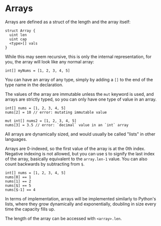 # Arrays

Arrays are defined as a struct of the length and the array itself:

```
struct Array {
  uint len
  uint cap
  <type>[] vals
}
```

While this may seem recursive, this is only the internal representation, for you, the array will look like any normal array:

```
int[] myNums = [1, 2, 3, 4, 5]
```

You can have an array of any type, simply by adding a `[]` to the end of the type name in the declaration.

The values of the array are immutable unless the `mut` keyword is used, and arrays are strictly typed, so you can only have one type of value in an array.

```
int[] nums = [1, 2, 3, 4, 5]
nums[2] = 10 // error: mutating immutable value

mut int[] nums2 = [1, 2, 3, 4, 5]
nums[3] = 3.5 // error: `decimal` value in an `int` array
```

All arrays are dynamically sized, and would usually be called "lists" in other languages.

Arrays are 0-indexed, so the first value of the array is at the 0th index. Negative indexing is not allowed, but you can use `$` to signify the last index of the array, basically equivalent to the `array.len-1` value. You can also count backwards by subtracting from `$`.

```
int[] nums = [1, 2, 3, 4, 5]
nums[0] == 1
nums[1] == 2
nums[$] == 5
nums[$-1] == 4
```

In terms of implementation, arrays will be implemented similarly to Python's lists, where they grow dynamically and exponentially, doubling in size every time the capacity fills up.

The length of the array can be accessed with `<array>.len`.
